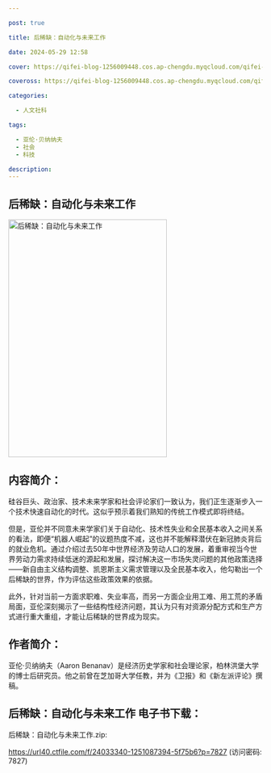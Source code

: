 ```yaml
---

post: true

title: 后稀缺：自动化与未来工作

date: 2024-05-29 12:58

cover: https://qifei-blog-1256009448.cos.ap-chengdu.myqcloud.com/qifei-blog/65a8789c871b83018adeef72.jpg

coveross: https://qifei-blog-1256009448.cos.ap-chengdu.myqcloud.com/qifei-blog/65a8789c871b83018adeef72.jpg

categories:

  - 人文社科

tags:

  - 亚伦·贝纳纳夫
  - 社会
  - 科技

description:
---
```


## 后稀缺：自动化与未来工作
<img alt="后稀缺：自动化与未来工作 " class="aligncenter loaded" data-was-processed="true" decoding="async" fetchpriority="high" height="471" src="https://qifei-blog-1256009448.cos.ap-chengdu.myqcloud.com/qifei-blog/65a8789c871b83018adeef72.jpg " style="cursor: zoom-in;" width="314"/>

## 内容简介：

硅谷巨头、政治家、技术未来学家和社会评论家们一致认为，我们正生逐渐步入一个技术快速自动化的时代。这似乎预示着我们熟知的传统工作模式即将终结。

但是，亚伦并不同意未来学家们关于自动化、技术性失业和全民基本收入之间关系的看法，即便“机器人崛起”的议题热度不减，这也并不能解释潜伏在新冠肺炎背后的就业危机。通过介绍过去50年中世界经济及劳动人口的发展，着重审视当今世界劳动力需求持续低迷的源起和发展，探讨解决这一市场失灵问题的其他政策选择——新自由主义结构调整、凯恩斯主义需求管理以及全民基本收入，他勾勒出一个后稀缺的世界，作为评估这些政策效果的依据。

此外，针对当前一方面求职难、失业率高，而另一方面企业用工难、用工荒的矛盾局面，亚伦深刻揭示了一些结构性经济问题，其认为只有对资源分配方式和生产方式进行重大重组，才能让后稀缺的世界成为现实。

## 作者简介：

亚伦·贝纳纳夫（Aaron Benanav）是经济历史学家和社会理论家，柏林洪堡大学的博士后研究员。他之前曾在芝加哥大学任教，并为《卫报》和《新左派评论》撰稿。

## 后稀缺：自动化与未来工作 电子书下载：

后稀缺：自动化与未来工作.zip: 

https://url40.ctfile.com/f/24033340-1251087394-5f75b6?p=7827 (访问密码: 7827)
